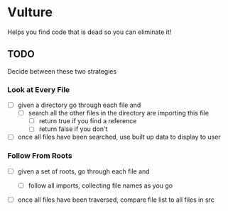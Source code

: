 # Vulture
Helps you find code that is dead so you can eliminate it!

## TODO
Decide between these two strategies

### Look at Every File
- [ ] given a directory go through each file and
  - [ ] search all the other files in the directory are importing this file
    - [ ] return true if you find a reference
    - [ ] return false if you don't
- [ ] once all files have been searched, use built up data to display to user

### Follow From Roots
- [ ] given a set of roots, go through each file and
  - [ ] follow all imports, collecting file names as you go
- [ ] once all files have been traversed, compare file list to all files in src

